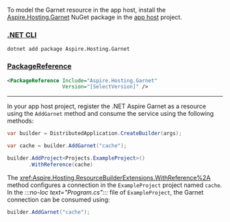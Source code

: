 <!--
https://github.com/dotnet/docs-aspire/issues/1049

We are introducing support for Garnet in this PR:

dotnet/aspire#4324

It is presently a drop in alternative for Redis. We probably need an article that sites right alongside the Redis articles so that folks who might be looking for Redis content to understand how Garnet works can find it.

The article should cover:

AddGarnet
WithDataVolume/WithBindMount
WithPersistence
It can probably cover off the client side pieces by just referring back to the Redis article although the Redis article might need to more clearly call out which is service code and which is app host code.

Configuring Garnet using AddGarnet and using the data volume and persistence extension methods.

Include links to:
- https://github.com/microsoft/Garnet
- https://microsoft.github.io/garnet/docs
-->

To model the Garnet resource in the app host, install the [Aspire.Hosting.Garnet](https://www.nuget.org/packages/Aspire.Hosting.Garnet) NuGet package in the [app host](xref:aspire/app-host) project.

### [.NET CLI](#tab/dotnet-cli)

```dotnetcli
dotnet add package Aspire.Hosting.Garnet
```

### [PackageReference](#tab/package-reference)

```xml
<PackageReference Include="Aspire.Hosting.Garnet"
                  Version="[SelectVersion]" />
```

---

In your app host project, register the .NET Aspire Garnet as a resource using the `AddGarnet` method and consume the service using the following methods:

```csharp
var builder = DistributedApplication.CreateBuilder(args);

var cache = builder.AddGarnet("cache");

builder.AddProject<Projects.ExampleProject>()
       .WithReference(cache)
```

The <xref:Aspire.Hosting.ResourceBuilderExtensions.WithReference%2A> method configures a connection in the `ExampleProject` project named `cache`. In the _:::no-loc text="Program.cs":::_ file of `ExampleProject`, the Garnet connection can be consumed using:

```csharp
builder.AddGarnet("cache");
```
